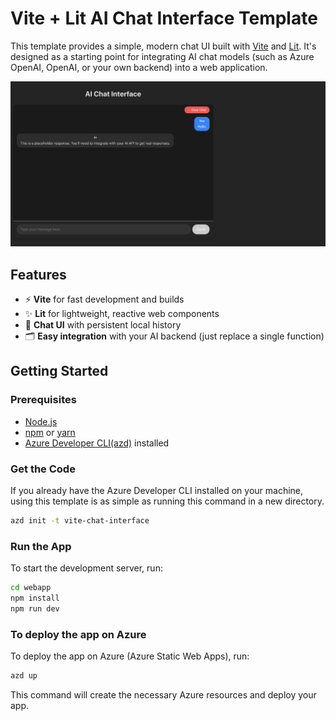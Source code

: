 # Vite + Lit AI Chat Interface Template

This template provides a simple, modern chat UI built with [Vite](https://vitejs.dev/) and [Lit](https://lit.dev/). It's designed as a starting point for integrating AI chat models (such as Azure OpenAI, OpenAI, or your own backend) into a web application.

![Chat UI Screenshot](./ai-chat-interface.png)

## Features

- ⚡️ **Vite** for fast development and builds
- ✨ **Lit** for lightweight, reactive web components
- 💬 **Chat UI** with persistent local history
- 🗂️ **Easy integration** with your AI backend (just replace a single function)

## Getting Started

### Prerequisites

- [Node.js](https://nodejs.org/)
- [npm](https://www.npmjs.com/) or [yarn](https://yarnpkg.com/)
- [Azure Developer CLI(azd)](https://learn.microsoft.com/en-us/azure/developer/azure-developer-cli/install-azd?tabs=winget-windows%2Cbrew-mac%2Cscript-linux&pivots=os-windows) installed

### Get the Code

If you already have the Azure Developer CLI installed on your machine, using this template is as simple as running this command in a new directory.

```sh
azd init -t vite-chat-interface
```

### Run the App

To start the development server, run:

```sh
cd webapp
npm install
npm run dev
```

### To deploy the app on Azure

To deploy the app on Azure (Azure Static Web Apps), run:

```sh
azd up
```
This command will create the necessary Azure resources and deploy your app.